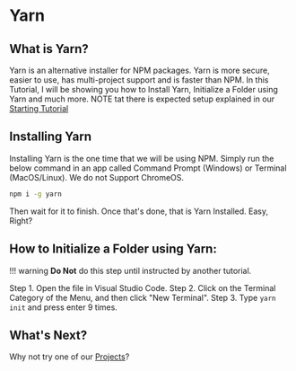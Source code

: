 # Yarn

## What is Yarn?

Yarn is an alternative installer for NPM packages. Yarn is more secure, easier to use, has multi-project support and is faster than NPM. In this Tutorial, I will be showing you how to Install Yarn, Initialize a Folder using Yarn and much more. NOTE tat there is expected setup explained in our [Starting Tutorial](../start.md)

## Installing Yarn

Installing Yarn is the one time that we will be using NPM. Simply run the below command in an app called Command Prompt \(Windows\) or Terminal \(MacOS/Linux\). We do not Support ChromeOS.

```bash
npm i -g yarn
```

Then wait for it to finish. Once that's done, that is Yarn Installed. Easy, Right?

## How to Initialize a Folder using Yarn:

!!! warning
    **Do Not** do this step until instructed by another tutorial.

Step 1. Open the file in Visual Studio Code. Step 2. Click on the Terminal Category of the Menu, and then click "New Terminal". Step 3. Type `yarn init` and press enter 9 times.

## What's Next?

Why not try one of our [Projects](https://github.com/steviebeenz/startjs/tree/591deef03d680e225500e68050b1d8105f0f2163/npm/start-a-project/projects.md)?

